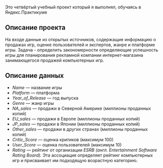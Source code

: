 Это четвёртый учебный проект который я выполнял, обучаясь в Яндекс.Практикуме

## Описание проекта

На входе данные из открытых источников, содержащие информацию о продажах игр, оценке пользователей и экспертов, жанре и платформе игры. Задача - определить закономерности определяющие успешность игры для планирования рекламной компании интернет-магазина занимающегося продажей компьютерных игр.

## Описание данных
* _Name_ — название игры
* _Platform_ — платформа
* _Year_of_Release_ — год выпуска
* _Genre_ — жанр игры
* _NA_sales_ — продажи в Северной Америке (миллионы проданных копий)
* _EU_sales_ — продажи в Европе (миллионы проданных копий)
* _JP_sales_ — продажи в Японии (миллионы проданных копий)
* _Other_sales_ — продажи в других странах (миллионы проданных копий)
* _Critic_Score_ — оценка критиков (максимум 100)
* _User_Score_ — оценка пользователей (максимум 10)
* _Rating_ — рейтинг от организации _ESRB (англ. Entertainment Software Rating Board)._ Эта ассоциация определяет рейтинг компьютерных игр и присваивает им подходящую возрастную категорию.
